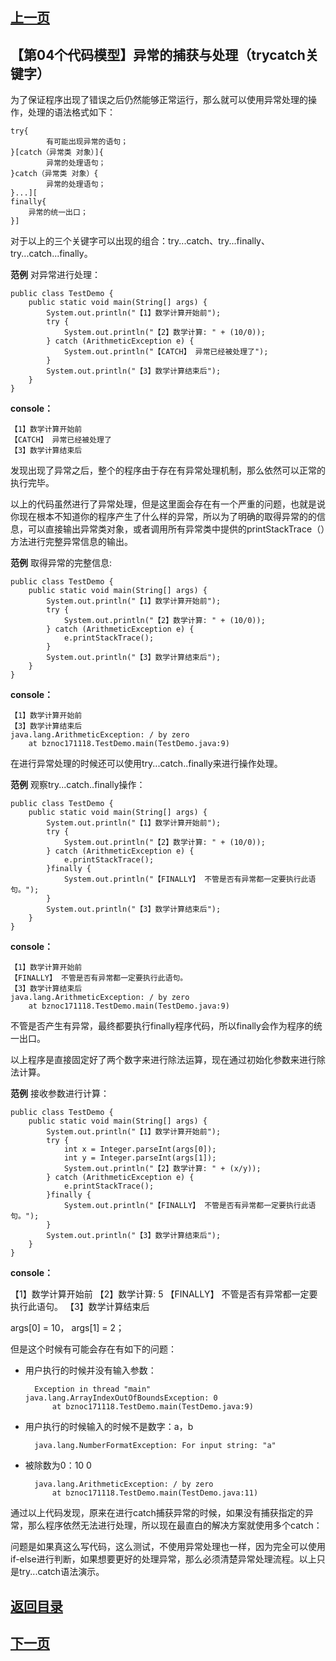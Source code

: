 ## [上一页](course88)

## 【第04个代码模型】异常的捕获与处理（trycatch关键字）

为了保证程序出现了错误之后仍然能够正常运行，那么就可以使用异常处理的操作，处理的语法格式如下：

	try{
			有可能出现异常的语句；
	}[catch（异常类 对象）]{
			异常的处理语句；
	}catch（异常类 对象）{
			异常的处理语句；
	}...][
	finally{
		异常的统一出口；
	}]

对于以上的三个关键字可以出现的组合：try...catch、try...finally、try...catch...finally。

**范例** 对异常进行处理：

	public class TestDemo {
		public static void main(String[] args) {
			System.out.println("【1】数学计算开始前");
			try {
				System.out.println("【2】数学计算: " + (10/0));
			} catch (ArithmeticException e) {
				System.out.println("【CATCH】 异常已经被处理了");
			}
			System.out.println("【3】数学计算结束后");
		}
	}

**console：**

	【1】数学计算开始前
	【CATCH】 异常已经被处理了
	【3】数学计算结束后

发现出现了异常之后，整个的程序由于存在有异常处理机制，那么依然可以正常的执行完毕。

以上的代码虽然进行了异常处理，但是这里面会存在有一个严重的问题，也就是说你现在根本不知道你的程序产生了什么样的异常，所以为了明确的取得异常的的信息，可以直接输出异常类对象，或者调用所有异常类中提供的printStackTrace（）方法进行完整异常信息的输出。

**范例** 取得异常的完整信息:

	public class TestDemo {
		public static void main(String[] args) {
			System.out.println("【1】数学计算开始前");
			try {
				System.out.println("【2】数学计算: " + (10/0));
			} catch (ArithmeticException e) {
				e.printStackTrace();
			}
			System.out.println("【3】数学计算结束后");
		}
	}

**console：**

	【1】数学计算开始前
	【3】数学计算结束后
	java.lang.ArithmeticException: / by zero
		at bznoc171118.TestDemo.main(TestDemo.java:9)

在进行异常处理的时候还可以使用try...catch..finally来进行操作处理。

**范例** 观察try...catch..finally操作：

	public class TestDemo {
		public static void main(String[] args) {
			System.out.println("【1】数学计算开始前");
			try {
				System.out.println("【2】数学计算: " + (10/0));
			} catch (ArithmeticException e) {
				e.printStackTrace();
			}finally {
				System.out.println("【FINALLY】 不管是否有异常都一定要执行此语句。");
			}
			System.out.println("【3】数学计算结束后");
		}
	}

**console：**

	【1】数学计算开始前
	【FINALLY】 不管是否有异常都一定要执行此语句。
	【3】数学计算结束后
	java.lang.ArithmeticException: / by zero
		at bznoc171118.TestDemo.main(TestDemo.java:9)

不管是否产生有异常，最终都要执行finally程序代码，所以finally会作为程序的统一出口。

以上程序是直接固定好了两个数字来进行除法运算，现在通过初始化参数来进行除法计算。

**范例** 接收参数进行计算：

	public class TestDemo {
		public static void main(String[] args) {
			System.out.println("【1】数学计算开始前");
			try {
				int x = Integer.parseInt(args[0]);
				int y = Integer.parseInt(args[1]);
				System.out.println("【2】数学计算: " + (x/y));
			} catch (ArithmeticException e) {
				e.printStackTrace();
			}finally {
				System.out.println("【FINALLY】 不管是否有异常都一定要执行此语句。");
			}
			System.out.println("【3】数学计算结束后");
		}
	}

**console：**

【1】数学计算开始前
【2】数学计算: 5
【FINALLY】 不管是否有异常都一定要执行此语句。
【3】数学计算结束后

args[0] = 10， args[1] = 2；

但是这个时候有可能会存在有如下的问题：

- 用户执行的时候并没有输入参数：

		Exception in thread "main" java.lang.ArrayIndexOutOfBoundsException: 0
			at bznoc171118.TestDemo.main(TestDemo.java:9)

- 用户执行的时候输入的时候不是数字：a，b

		java.lang.NumberFormatException: For input string: "a"

- 被除数为0：10 0

		java.lang.ArithmeticException: / by zero
			at bznoc171118.TestDemo.main(TestDemo.java:11)	
通过以上代码发现，原来在进行catch捕获异常的时候，如果没有捕获指定的异常，那么程序依然无法进行处理，所以现在最直白的解决方案就使用多个catch：

问题是如果真这么写代码，这么测试，不使用异常处理也一样，因为完全可以使用if-else进行判断，如果想要更好的处理异常，那么必须清楚异常处理流程。以上只是try...catch语法演示。




## [返回目录](https://wuchengcheng110120.github.io/learnJava)
## [下一页](course90)
